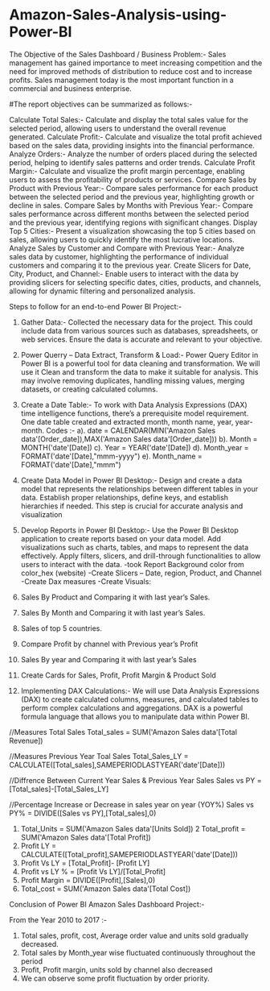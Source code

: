 # Amazon-Sales-Analysis-using-Power-BI
The Objective of the Sales Dashboard / Business Problem:-
Sales management has gained importance to meet increasing competition and the need for improved methods of distribution to reduce cost and to increase profits. Sales
management today is the most important function in a commercial and business enterprise.


#The report objectives can be summarized as follows:-

Calculate Total Sales:- Calculate and display the total sales value for the selected period, allowing users to understand the overall revenue generated.
Calculate Profit:- Calculate and visualize the total profit achieved based on the sales data, providing insights into the financial performance.
Analyze Orders:- Analyze the number of orders placed during the selected period, helping to identify sales patterns and order trends.
Calculate Profit Margin:- Calculate and visualize the profit margin percentage, enabling users to assess the profitability of products or services.
Compare Sales by Product with Previous Year:- Compare sales performance for each product between the selected period and the previous year, highlighting growth or decline in sales.
Compare Sales by Months with Previous Year:- Compare sales performance across different months between the selected period and the previous year, identifying regions with significant changes.
Display Top 5 Cities:- Present a visualization showcasing the top 5 cities based on sales, allowing users to quickly identify the most lucrative locations.
Analyze Sales by Customer and Compare with Previous Year:- Analyze sales data by customer, highlighting the performance of individual customers and comparing it to the previous year.
Create Slicers for Date, City, Product, and Channel:- Enable users to interact with the data by providing slicers for selecting specific dates, cities, products, and channels, allowing for dynamic filtering and personalized analysis.

Steps to follow for an end-to-end Power BI Project:-

1) Gather Data:-
Collected the necessary data for the project. This could include data from various sources such as databases, spreadsheets, or web services. Ensure the data is accurate and relevant to your objective.

3) Power Querry – Data Extract, Transform & Load:-
Power Query Editor in Power BI is a powerful tool for data cleaning and transformation. We will use it Clean and transform the data to make it suitable for analysis. This may involve removing duplicates, handling missing values, merging datasets, or creating calculated columns.

5) Create a Date Table:-
To work with Data Analysis Expressions (DAX) time intelligence functions, there’s a prerequisite model requirement. One date table created and extracted month, month name, year, year-month.
Codes :-
     a). date = CALENDAR(MIN('Amazon Sales data'[Order_date]),MAX('Amazon Sales data'[Order_date]))
     b). Month = MONTH('date'[Date])
     c). Year = YEAR('date'[Date])
     d). Month_year = FORMAT('date'[Date],"mmm-yyyy")
     e). Month_name = FORMAT('date'[Date],"mmm")

6) Create Data Model in Power BI Desktop:-
Design and create a data model that represents the relationships between different tables in your data. Establish proper relationships, define keys, and establish hierarchies if needed. This step is crucial for accurate analysis and visualization

7) Develop Reports in Power BI Desktop:-
Use the Power BI Desktop application to create reports based on your data model. Add visualizations such as charts, tables, and maps to represent the data effectively. Apply filters, slicers, and drill-through functionalities to allow users to interact with the data.
-took Report Background color from color_hex (website)
-Create Slicers – Date, region, Product, and Channel
-Create Dax measures
-Create Visuals:
1) Sales By Product and Comparing it with last year’s Sales.
2) Sales By Month and Comparing it with last year’s Sales.
3) Sales of top 5 countries.
4) Compare Profit by channel with Previous year’s Profit
5) Sales By year and Comparing it with last year’s Sales
6) Create Cards for Sales, Profit, Profit Margin & Product Sold

6) Implementing DAX Calculations:-
We will use Data Analysis Expressions (DAX) to create calculated columns, measures, and calculated tables to perform complex calculations and aggregations. DAX is a powerful formula language that allows you to manipulate data within Power BI.

//Measures Total Sales
Total_sales = SUM('Amazon Sales data'[Total Revenue])

//Measures Previous Year Toal Sales
Total_Sales_LY = CALCULATE([Total_sales],SAMEPERIODLASTYEAR('date'[Date]))

//Diffrence Between Current Year Sales & Previous Year Sales
Sales vs PY = [Total_sales]-[Total_Sales_LY]

//Percentage Increase or Decrease in sales year on year (YOY%)
Sales vs PY% = DIVIDE([Sales vs PY],[Total_sales],0)

1. Total_Units = SUM('Amazon Sales data'[Units Sold])
2 Total_profit = SUM('Amazon Sales data'[Total Profit]) 
3. Profit LY = CALCULATE([Total_profit],SAMEPERIODLASTYEAR('date'[Date]))
4. Profit Vs LY = [Total_Profit]- [Profit LY]
5. Profit vs LY % = [Profit Vs LY]/[Total_Profit]
6. Profit Margin = DIVIDE([Profit],[Sales],0)
7. Total_cost = SUM('Amazon Sales data'[Total Cost])


Conclusion of Power BI Amazon Sales Dashboard Project:-

From the Year 2010 to 2017 :-
   1. Total sales, profit, cost, Average order value and units sold gradually decreased.
   2. Total sales by Month_year wise fluctuated continuously throughout the period
   3. Profit, Profit margin, units sold by channel also decreased
   4. We can observe some profit fluctuation by order priority.
